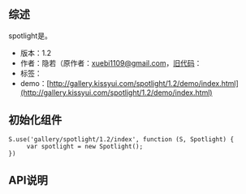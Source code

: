 ## 综述

spotlight是。

* 版本：1.2
* 作者：隐若（原作者：xuebi1109@gmail.com，[旧代码](https://github.com/kissygalleryteam/kissy-gallery/tree/gh-pages/gallery/spotlight)：
* 标签：
* demo：[http://gallery.kissyui.com/spotlight/1.2/demo/index.html](http://gallery.kissyui.com/spotlight/1.2/demo/index.html)

## 初始化组件

    S.use('gallery/spotlight/1.2/index', function (S, Spotlight) {
         var spotlight = new Spotlight();
    })

## API说明
